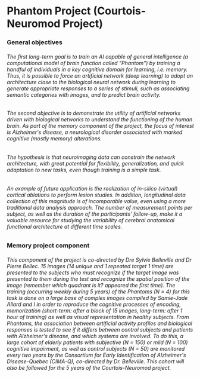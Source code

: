 ﻿# Phantom Project (Courtois-Neuromod Project) ### General objectives ###### The first long-term goal is to train an AI capable of general intelligence (a computational model of brain function called "Phantom") by training a handful of individuals in a key cognitive domain for learning, i.e. memory. Thus, it is possible to force an artificial network (deep learning) to adopt an architecture close to the biological neural network during learning to generate appropriate responses to a series of stimuli, such as associating semantic categories with images, and to predict brain activity.###### The second objective is to demonstrate the utility of artificial networks driven with biological networks to understand the functioning of the human brain. As part of the memory component of the project, the focus of interest is Alzheimer's disease, a neurological disorder associated with marked cognitive (mostly memory) alterations.###### The hypothesis is that neuroimaging data can constrain the network architecture, with great potential for flexibility, generalization, and quick adaptation to new tasks, even though training is a simple task.###### An example of future application is the realization of in-silico (virtual) cortical ablations to perform lesion studies. In addition, longitudinal data collection of this magnitude is of incomparable value, even using a more traditional data analysis approach. The number of measurement points per subject, as well as the duration of the participants' follow-up, make it a valuable resource for studying the variability of cerebral anatomical functional architecture at different time scales.### Memory project component###### This component of the project is co-directed by Dre Sylvie Belleville and Dr Pierre Bellec. 15 images (14 unique and 1 repeated target 1 time) are presented to the subjects who must recognize if the target image was presented to them during the test and recognize the spatial position of the image (remember which quadrant is it? appeared the first time). The training (occurring weekly during 5 years) of the Phantoms (N = 4) for this task is done on a large base of complex images compiled by Samie-Jade Allard and I in order to reproduce the cognitive processes of encoding, memorization (short-term: after a block of 15 images, long-term: after 1 hour of training) as well as visual representation in healthy subjects. From Phantoms, the association between artificial activity profiles and biological responses is tested to see if it differs between control subjects and patients with Alzheimer's disease, and which systems are involved. To do this, a large cohort of elderly patients with subjective (N = 150) or mild (N = 100) cognitive impairment, as well as control subjects (N = 50) are monitored every two years by the Consortium for Early Identification of Alzheimer's Disease-Quebec (CIMA-Q), co-directed by Dr. Belleville. This cohort will also be followed for the 5 years of the Courtois-Neuromod project.